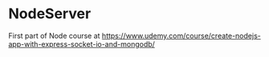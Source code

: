 # NodeServer
First part of Node course at https://www.udemy.com/course/create-nodejs-app-with-express-socket-io-and-mongodb/
